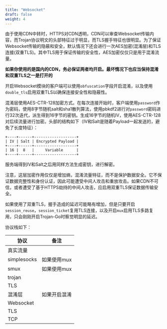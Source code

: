 ```yaml
---
title: "Websocket"
draft: false
weight: 4
---
```


由于使用CDN中转时，HTTPS对CDN透明，CDN可以审查Websocket传输内容，而Trojan协议明文的头部特征过于明显，而TLS握手特征也很明显。为了保证Websocket传输的隐蔽和安全，默认情况下还会进行一次AES加密(混淆层)和TLS连接(双重TLS)。其中TLS用于保证传输的安全性，AES加密仅仅只是用于混淆流量。

**如果你使用的是国内的CDN，务必保证两者均开启。最坏情况下也应当保持混淆和双重TLS之一是打开的**

开启Websocket模块的客户端可以使用```obfuscation```字段开启混淆，以及使用```double_tls```启用双重TLS以确保连接安全性和隐蔽性。

混淆层使用AES-CTR-128加密方式。在每次连接开始时，客户端使用```password```作为密码，使用8字节随机salt和sha1散列算法，使用pbkdf2进行对```password```密码进行32次迭代，派生得到16字节的密钥。生成16字节的随机IV，使用AES-CTR-128对后续流量进行加密。头部的结构如下（IV和Salt是随着Payload一起发送的，避免了长度特征）：

```
+----+------+-------------------+
| IV | Salt | Encrypted Payload |
+----+------+-------------------+
| 16 |  8   |     Variable      |
+----+------+-------------------+
```

服务端得到IV和Salt之后用同样方法生成密钥，进行解密。

注意，这层加密作用仅仅是增加熵，混淆流量特征，而不是保护数据安全。它不保证数据完整性和身份认证，因此可能遭受中间人攻击和重放攻击。如果CDN不可信，或者遭受了基于HTTPS劫持的中间人攻击，应启用双重TLS保证数据传输安全。

如果使用了双重TLS，握手造成的延迟可能略有增加，但是只要开启```session_reuse```，```session_ticket```复用TLS连接，以及开启```mux```启用TLS多路复用，只会刚刚开启Trojan-Go时察觉明显的延迟。

协议栈如下：

|协议              |备注       |
|-----------------|----------|
|真实流量|
|simplesocks      |如果使用mux|
|smux             |如果使用mux|
|trojan|
|TLS|             |如果开启双重TLS|
|混淆层            |如果开启混淆|
|Websocket|
|TLS|
|TCP|
